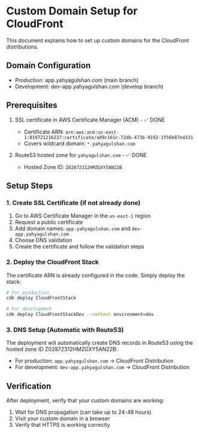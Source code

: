 # Custom Domain Setup for CloudFront

This document explains how to set up custom domains for the CloudFront distributions.

## Domain Configuration

- Production: app.yahyagulshan.com (main branch)
- Development: dev-app.yahyagulshan.com (develop branch)

## Prerequisites

1. SSL certificate in AWS Certificate Manager (ACM) - ✅ DONE
   - Certificate ARN: `arn:aws:acm:us-east-1:019721216237:certificate/a09c161c-72db-473b-9192-1f56b87ea531`
   - Covers wildcard domain: `*.yahyagulshan.com`

2. Route53 hosted zone for `yahyagulshan.com` - ✅ DONE
   - Hosted Zone ID: `Z02872312HMZGXY5AN22B`

## Setup Steps

### 1. Create SSL Certificate (if not already done)

1. Go to AWS Certificate Manager in the `us-east-1` region
2. Request a public certificate
3. Add domain names: `app.yahyagulshan.com` and `dev-app.yahyagulshan.com`
4. Choose DNS validation
5. Create the certificate and follow the validation steps

### 2. Deploy the CloudFront Stack

The certificate ARN is already configured in the code. Simply deploy the stack:

```bash
# For production
cdk deploy CloudFrontStack

# For development
cdk deploy CloudFrontStackDev --context environment=dev
```

### 3. DNS Setup (Automatic with Route53)

The deployment will automatically create DNS records in Route53 using the hosted zone ID Z02872312HMZGXY5AN22B:

- For production: `app.yahyagulshan.com` → CloudFront Distribution
- For development: `dev-app.yahyagulshan.com` → CloudFront Distribution

## Verification

After deployment, verify that your custom domains are working:

1. Wait for DNS propagation (can take up to 24-48 hours)
2. Visit your custom domain in a browser
3. Verify that HTTPS is working correctly